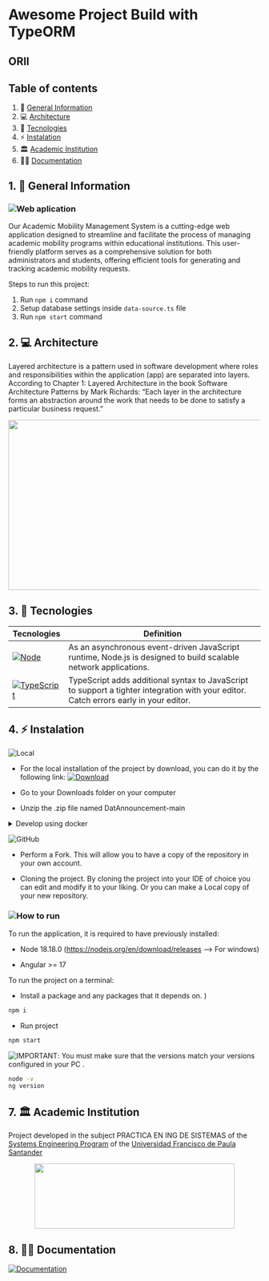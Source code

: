 # Awesome Project Build with TypeORM






## ORII

## Table of contents 
1. 🤔 [General Information](#1--general-information)
2. 💻 [Architecture](#2--architecture)
3. 🔗 [Tecnologies](#3--tecnologies)
4. ⚡ [Instalation](#4-%EF%B8%8F-instalation)
7. 🏛 [Academic Institution](#7--academic-institution)
8. 👩‍💻 [Documentation](#8--documentation)

## 1. 🤔 General Information

### ![Web aplication](https://img.shields.io/badge/Web_Aplication-ff69b4)

Our Academic Mobility Management System is a cutting-edge web application designed to streamline and facilitate the process of managing academic mobility programs within educational institutions. This user-friendly platform serves as a comprehensive solution for both administrators and students, offering efficient tools for generating and tracking academic mobility requests.


Steps to run this project:

1. Run `npm i` command
2. Setup database settings inside `data-source.ts` file
3. Run `npm start` command




## 2. 💻 Architecture
  
  Layered architecture is a pattern used in software development where roles and responsibilities within the application (app) are separated into layers. According to Chapter 1: Layered Architecture in the book Software Architecture Patterns by Mark Richards: “Each layer in the architecture forms an abstraction around the work that needs to be done to satisfy a particular business request.”
  
  
  
  <div align="center">
   <img src="https://ctrly.blog/wp-content/uploads/2021/03/capas-1024x763.png" width="800" height="340">
</div>
  

## 3. 🔗 Tecnologies


| Tecnologies                                                                        | Definition                                                                            |
|-------------------------------------------------------------------------------|----------------------------------------------------------------------------------------|
| [![Node](https://img.shields.io/badge/Node-orange)](https://nodejs.org/en/about)             | As an asynchronous event-driven JavaScript runtime, Node.js is designed to build scalable network applications. |
| [![TypeScript](https://img.shields.io/badge/TypeScript-blue)](https://www.typescriptlang.org/)                                     |  TypeScript adds additional syntax to JavaScript to support a tighter integration with your editor. Catch errors early in your editor.

## 4. ⚡️ Instalation

![Local](https://img.shields.io/badge/Local-yellow)

* For the local installation of the project by download, you can do it by the following link: [![Download](https://img.shields.io/badge/Download-green)](https://github.com/GedersonG/DatAnnouncement/archive/refs/heads/main.zip) 

* Go to your Downloads folder on your computer
* Unzip the .zip file named DatAnnouncement-main

<details>
<summary>Develop using docker</summary>
Builds the Docker image using the Dockerfile

```bash
  docker build -t oriback .
```

To run your development environment, simply use:

```bash
   docker-compose up
```

When you need to stop the containers, you can use:

```bash
   docker-compose down
```

</details>

![GitHub](https://img.shields.io/badge/GitHub-important)
* Perform a Fork. This will allow you to have a copy of the repository in your own account.

* Cloning the project. By cloning the project into your IDE of choice you can edit and modify it to your liking. Or you can make a Local copy of your new repository.


### ![How to run](https://img.shields.io/badge/How_to_run-blueviolet)

To run the application, it is required to have previously installed:

* Node  18.18.0 (https://nodejs.org/en/download/releases --> For windows)
   
* Angular >= 17 


To run the project on a terminal:

*  Install a package and any packages that it depends on. )
```sh
npm i 
```
* Run project
```sh
npm start
```


![IMPORTANT](https://img.shields.io/badge/IMPORTANT-red): You must make sure that the versions match your versions configured in your PC .

```sh
node -v
ng version
```


  
## 7. 🏛 Academic Institution
Project developed in the subject PRACTICA EN ING DE SISTEMAS of the [Systems Engineering Program] of the [Universidad Francisco de Paula Santander]

   [Systems Engineering Program]:<https://ingsistemas.cloud.ufps.edu.co/>
   [Universidad Francisco de Paula Santander]:<https://ww2.ufps.edu.co/>
 
 <div align="center">
   <img src="https://ingsistemas.cloud.ufps.edu.co/rsc/img/logo_vertical_ingsistemas_ht180.png" width="400" height="130">
</div>

  
## 8. 👩‍💻 Documentation

[![Documentation](https://img.shields.io/badge/Documentaci%C3%B3n-blueviolet)](https://docs.google.com/document/d/1vl6RZQz2LTqvSXLEYgye_Yjyl4SNTDfr/edit?usp=sharing&ouid=101723247679026406698&rtpof=true&sd=true)

  



